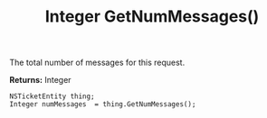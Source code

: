 ﻿---
uid: crmscript_ref_NSTicketEntity_GetNumMessages
title: Integer GetNumMessages()
intellisense: NSTicketEntity.GetNumMessages
keywords: NSTicketEntity, GetNumMessages
so.topic: reference
---

The total number of messages for this request.

**Returns:** Integer


```crmscript
NSTicketEntity thing;
Integer numMessages  = thing.GetNumMessages();
```


